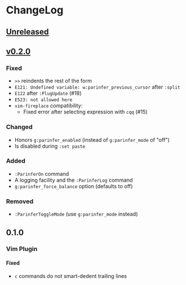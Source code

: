 # ChangeLog
## [Unreleased]

## [v0.2.0]
### Fixed
- `>>` reindents the rest of the form
- `E121: Undefined variable: w:parinfer_previous_cursor` after `:split`
- `E122` after `:PlugUpdate` (#18)
- `E523: not allowed here`
- `vim-fireplace` compatibility:
  - Fixed error after selecting expression with `cqq` (#15)

### Changed
- Honors `g:parinfer_enabled` (instead of `g:parinfer_mode` of "off")
- Is disabled during `:set paste`

### Added
- `:ParinferOn` command
- A logging facility and the `:ParinferLog` command
- `g:parinfer_force_balance` option (defaults to off)

### Removed
- `:ParinferToggleMode` (use `g:parinfer_mode` instead)

## 0.1.0
### Vim Plugin
#### Fixed
- `c` commands do not smart-dedent trailing lines

[Unreleased]: https://github.com/eraserhd/parinfer-rust/compare/v0.2.0...HEAD
[v0.2.0]: https://github.com/eraserhd/parinfer-rust/compare/v0.1.0...v0.2.0
